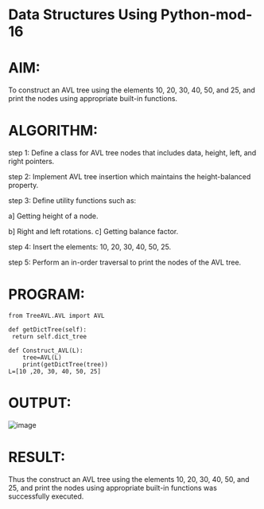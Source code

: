 # Data Structures Using Python-mod-16

# AIM:
To construct an AVL tree using the elements 10, 20, 30, 40, 50, and 25, and print the nodes using appropriate built-in functions.
# ALGORITHM:
step 1: Define a class for AVL tree nodes that includes data, height, left, and right pointers.

step 2: Implement AVL tree insertion which maintains the height-balanced property.

step 3: Define utility functions such as:

a] Getting height of a node.

b] Right and left rotations.
c] Getting balance factor.

step 4: Insert the elements: 10, 20, 30, 40, 50, 25.

step 5: Perform an in-order traversal to print the nodes of the AVL tree.
# PROGRAM:

```
from TreeAVL.AVL import AVL  

def getDictTree(self):
 return self.dict_tree

def Construct_AVL(L):
    tree=AVL(L)
    print(getDictTree(tree))
L=[10 ,20, 30, 40, 50, 25]
```

# OUTPUT:

![image](https://github.com/user-attachments/assets/ae469281-a79c-4c81-beca-b58692e4f443)

# RESULT:
  Thus the construct an AVL tree using the elements 10, 20, 30, 40, 50, and 25, and print the nodes using appropriate built-in functions was successfully executed.

